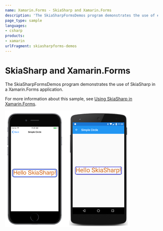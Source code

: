 ```yaml
---
name: Xamarin.Forms - SkiaSharp and Xamarin.Forms
description: 'The SkiaSharpFormsDemos program demonstrates the use of #skiasharp in a Xamarin.Forms application. THIS VERSION IS UPDATED FOR XAMARIN 4.8 AND THE LATEST SKIASHARP RELEASE'
page_type: sample
languages:
- csharp
products:
- xamarin
urlFragment: skiasharpforms-demos
---
```

# SkiaSharp and Xamarin.Forms

The SkiaSharpFormsDemos program demonstrates the use of SkiaSharp in a Xamarin.Forms application.

For more information about this sample, see [Using SkiaSharp in Xamarin.Forms](https://docs.microsoft.com/en-us/xamarin/xamarin-forms/user-interface/graphics/skiasharp/).

![SkiaSharp and Xamarin.Forms application screenshot](Screenshots/Image0.png "SkiaSharp and Xamarin.Forms application screenshot")

